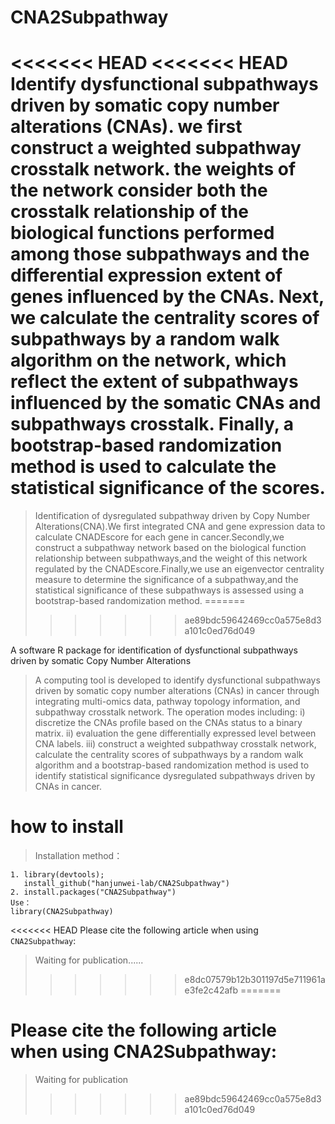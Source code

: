 # CNA2Subpathway
<<<<<<< HEAD
<<<<<<< HEAD
Identify dysfunctional subpathways driven by somatic copy number alterations (CNAs). we first construct a weighted subpathway crosstalk network. the weights of the network consider both the crosstalk relationship of the biological functions performed among those subpathways and the differential expression extent of genes influenced by the CNAs. Next, we calculate the centrality scores of subpathways by a random walk algorithm on the network, which reflect the extent of subpathways influenced by the somatic CNAs and subpathways crosstalk. Finally, a bootstrap-based randomization method is used to calculate the statistical significance of the scores.
=======
> Identification of dysregulated subpathway driven by Copy Number Alterations(CNA).We first integrated CNA and gene expression data to calculate CNADEscore for each gene in cancer.Secondly,we construct a subpathway network based on the biological function relationship between subpathways,and the weight of this network regulated by the CNADEscore.Finally,we use an eigenvector centrality measure to determine the significance of a subpathway,and the statistical significance of these subpathways is assessed using a bootstrap-based randomization method.
=======
>>>>>>> ae89bdc59642469cc0a575e8d3a101c0ed76d049

 A software R package for identification of dysfunctional subpathways driven by somatic Copy Number Alterations
 
> A computing tool is developed to identify dysfunctional subpathways driven by somatic copy number alterations (CNAs) in cancer through integrating multi-omics data, pathway topology information, and subpathway crosstalk network. The operation modes including: i) discretize the CNAs profile based on the CNAs status to a binary matrix. ii) evaluation the gene differentially expressed level between CNA labels. iii) construct a weighted subpathway crosstalk network, calculate the centrality scores of subpathways by a random walk algorithm and a bootstrap-based randomization method is used to identify statistical significance dysregulated subpathways driven by CNAs in cancer.


# how to install
> Installation method：
```
1. library(devtools); 
   install_github("hanjunwei-lab/CNA2Subpathway")
2. install.packages("CNA2Subpathway")
Use：
library(CNA2Subpathway)
```

<<<<<<< HEAD
Please cite the following article when using `CNA2Subpathway`:

> Waiting for publication......
>>>>>>> e8dc07579b12b301197d5e711961ae3fe2c42afb
=======
# Please cite the following article when using CNA2Subpathway:
> Waiting for publication
>>>>>>> ae89bdc59642469cc0a575e8d3a101c0ed76d049
